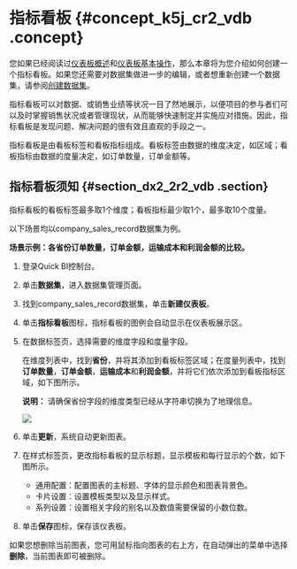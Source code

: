 # 指标看板 {#concept_k5j_cr2_vdb .concept}

您如果已经阅读过[仪表板概述](intl.zh-CN/快速入门/报表制作/仪表板概述.md#)和[仪表板基本操作](intl.zh-CN/快速入门/报表制作/仪表板基本操作/仪表板基本操作.md#)，那么本章将为您介绍如何创建一个指标看板。如果您还需要对数据集做进一步的编辑，或者想重新创建一个数据集，请参阅[创建数据集](intl.zh-CN/快速入门/数据建模/管理数据集/创建数据集.md#)。

指标看板可以对数据、或销售业绩等状况一目了然地展示，以便项目的参与者们可以及时掌握销售状况或者管理现状，从而能够快速制定并实施应对措施。因此，指标看板是发现问题、解决问题的很有效且直观的手段之一。

指标看板是由看板标签和看板指标组成。看板标签由数据的维度决定，如区域；看板指标由数据的度量决定，如订单数量，订单金额等。

## 指标看板须知 {#section_dx2_2r2_vdb .section}

指标看板的看板标签最多取1个维度；看板指标最少取1个，最多取10个度量。

以下场景均以company\_sales\_record数据集为例。

**场景示例：各省份订单数量，订单金额，运输成本和利润金额的比较。**

1.  登录Quick BI控制台。
2.  单击**数据集**，进入数据集管理页面。
3.  找到company\_sales\_record数据集，单击**新建仪表板**。
4.  单击**指标看板**图标，指标看板的图例会自动显示在仪表板展示区。
5.  在数据标签页，选择需要的维度字段和度量字段。

    在维度列表中，找到**省份**，并将其添加到看板标签区域；在度量列表中，找到**订单数量**，**订单金额**，**运输成本**和**利润金额**，并将它们依次添加到看板指标区域，如下图所示。

    **说明：** 请确保省份字段的维度类型已经从字符串切换为了地理信息。

    ![](http://static-aliyun-doc.oss-cn-hangzhou.aliyuncs.com/assets/img/9136/15332645421760_zh-CN.png)

6.  单击**更新**，系统自动更新图表。
7.  在样式标签页，更改指标看板的显示标题，显示模板和每行显示的个数，如下图所示。
    -   通用配置：配置图表的主标题、字体的显示颜色和图表背景色。
    -   卡片设置：设置模板类型以及显示样式。
    -   系列设置：设置相关字段的别名以及数值需要保留的小数位数。
8.  单击**保存**图标，保存该仪表板。

如果您想删除当前图表，您可用鼠标指向图表的右上方，在自动弹出的菜单中选择**删除**，当前图表即可被删除。

